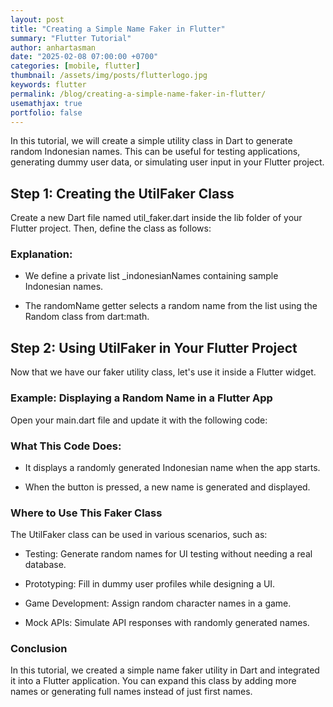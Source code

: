 ```yaml
---
layout: post
title: "Creating a Simple Name Faker in Flutter"
summary: "Flutter Tutorial"
author: anhartasman
date: "2025-02-08 07:00:00 +0700"
categories: [mobile, flutter]
thumbnail: /assets/img/posts/flutterlogo.jpg
keywords: flutter
permalink: /blog/creating-a-simple-name-faker-in-flutter/
usemathjax: true
portfolio: false
---
```


In this tutorial, we will create a simple utility class in Dart to generate random Indonesian names. This can be useful for testing applications, generating dummy user data, or simulating user input in your Flutter project.

## Step 1: Creating the UtilFaker Class

Create a new Dart file named util_faker.dart inside the lib folder of your Flutter project. Then, define the class as follows:

<script src="https://gist.github.com/anhartasman/94ca0c0394853bd7123779b9de198921.js?file=util_faker.dart"></script>

### Explanation:

- We define a private list \_indonesianNames containing sample Indonesian names.

- The randomName getter selects a random name from the list using the Random class from dart:math.

## Step 2: Using UtilFaker in Your Flutter Project

Now that we have our faker utility class, let's use it inside a Flutter widget.

### Example: Displaying a Random Name in a Flutter App

Open your main.dart file and update it with the following code:

<script src="https://gist.github.com/anhartasman/94ca0c0394853bd7123779b9de198921.js?file=main.dart"></script>

### What This Code Does:

- It displays a randomly generated Indonesian name when the app starts.

- When the button is pressed, a new name is generated and displayed.

### Where to Use This Faker Class

The UtilFaker class can be used in various scenarios, such as:

- Testing: Generate random names for UI testing without needing a real database.

- Prototyping: Fill in dummy user profiles while designing a UI.

- Game Development: Assign random character names in a game.

- Mock APIs: Simulate API responses with randomly generated names.

### Conclusion

In this tutorial, we created a simple name faker utility in Dart and integrated it into a Flutter application. You can expand this class by adding more names or generating full names instead of just first names.
